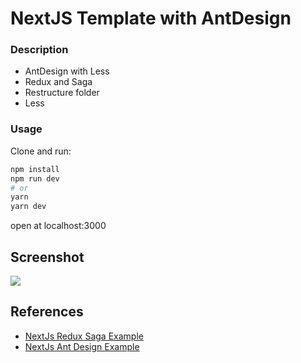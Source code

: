 
# NextJS Template with AntDesign

### Description

- AntDesign with Less
- Redux and Saga
- Restructure folder
- Less


### Usage

Clone and run:

```bash
npm install
npm run dev
# or
yarn
yarn dev
```

open at localhost:3000

## Screenshot
![](http://)


## References
- [NextJs Redux Saga Example](https://github.com/zeit/next.js/tree/master/examples/with-redux-saga)
- [NextJs Ant Design Example](https://github.com/zeit/next.js/tree/canary/examples/with-ant-design-less)
